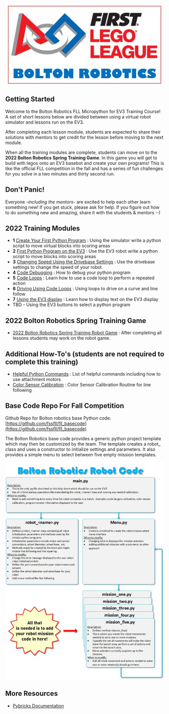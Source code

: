 
<p align="center">
<img src="/images/br_top.JPG">
</P>

## Getting Started
Welcome to the Bolton Robotics FLL Micropython for EV3 Training Course!  A set of short lessons below are divided between using a virtual robot simulator and lessons run on the EV3.

After completing each lesson module, students are expected to share their solutions with mentors to get credit for the lesson before moving to the next module. 

When all the training modules are complete, students can move on to the **2022 Bolton Robotics Spring Training Game**.  In this game you will get to build with legos onto an EV3 basebot and create your own programs!  This is like the official FLL competition in the fall and has a series of fun challenges for you solve in a two minutes and thirty second run.

## Don't Panic!
Everyone *-including the mentors-* are excited to help each other learn something new!  If you get stuck, please ask for help.  If you figure out how to do something new and amazing, share it with the students & mentors :-)

## 2022 Training Modules
- __1__ [Create Your First Python Program](./lessons/lesson1/lesson1.md) : Using the simulator write a python script to move virtual blocks into scoring areas
- __2__ [First Python Program on the EV3](./lesson2/lesson2.md) : Use the EV3 robot write a python script to move blocks into scoring areas
- __3__ [Changing Speed Using the Drivebase Settings](./lessons/drivebase_settings/drivebase_settings.md) : Use the drivebase settings to change the speed of your robot
- __4__ [Code Debugging](./lessons/debugging/debugging.md) : How to debug your python program
- __5__ [Code Loops](./lessons/loops/loops.md) : Learn how to use a code loop to perform a repeated action
- __6__ [Driving Using Code Loops](./lessons/driving_with_loops/driving_with_loops.md) : Using loops to drive on a curve and line follow
- __7__ [Using the EV3 display](./lessons/display/display.md) : Learn how to display text on the EV3 display
- TBD - Using the EV3 buttons to select a python program

## 2022 Bolton Robotics Spring Training Game
- [2022 Bolton Robotics Spring Training Robot Game](./spring_2022/robot_game.md) : After completing all lessons students may work on the robot game.

## Additional How-To's (students are not required to complete this training)
- [Helpful Python Commands](./howto/Python_Commands.pdf) : List of helpful commands including how to use attachment motors
- [Color Sensor Calibration](./calibration/calibration.md) : Color Sensor Calibration Routine for line following

## Base Code Repo For Fall Competition
Github Repo for Bolton robotics base Python code:
[https://github.com/fssfll/fll_basecode](https://github.com/fssfll/fll_basecode)

The Bolton Robotics base code provides a generic python project template which may then be customized by the team.  The template creates a robot_<name> class and uses a constructor to initialize settings and parameters.  It also provides a simple menu to select between five empty mission templates.  

<p align="center">
<img src="/images/bolton_robotics_code.jpg">
</P>



## More Resources
* [Pybricks Documentation](https://pybricks.com/ev3-micropython/index.html)
